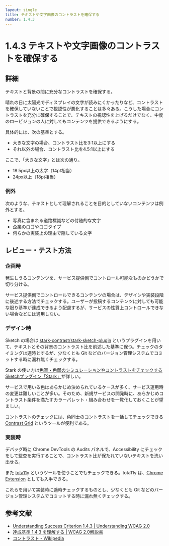 ```yaml
---
layout: single
title: テキストや文字画像のコントラストを確保する
number: 1.4.3
---
```


# 1.4.3 テキストや文字画像のコントラストを確保する

## 詳細

テキストと背景の間に充分なコントラストを確保する。

晴れの日に太陽光でディスプレイの文字が読みにくかったりなど、コントラストを確保していないことで視認性が悪化することは多々ある。こうした場合にコントラストを充分に確保することで、テキストの視認性を上げるだけでなく、中度のロービジョンの人に対してもコンテンツを提供できるようにする。

具体的には、次の基準とする。

- 大きな文字の場合、コントラスト比を3:1以上にする
- それ以外の場合、コントラスト比を4.5:1以上にする

ここで、「大きな文字」とは次の通り。

- 18.5px以上の太字（14pt相当）
- 24px以上（18pt相当）

### 例外

次のような、テキストとして理解されることを目的としていないコンテンツは例外とする。

- 写真に含まれる道路標識などの付随的な文字
- 企業のロゴやロゴタイプ
- 何らかの実装上の理由で隠している文字

## レビュー・テスト方法

### 企画時

発生しうるコンテンツを、サービス提供側でコントロール可能なものかどうかで切り分ける。

サービス提供側でコントロールできるコンテンツの場合は、デザインや実装段階に後述する方法でチェックする。ユーザーが投稿するコンテンツに対しても可能な限り基準が達成できるよう配慮するが、サービスの性質上コントロールできない場合などには適用しない。

### デザイン時

Sketch の場合は [stark-contrast/stark-sketch-plugin](https://github.com/stark-contrast/stark-sketch-plugin) というプラグインを用いて、テキストとその背景のコントラスト比を前述した基準に保つ。チェックのタイミングは適時とするが、少なくとも Git などのバージョン管理システムでコミットする時に漏れ無くチェックする。

Stark の使い方は[色盲・色弱のシミュレーションやコントラストをチェックするSketchプラグイン「Stark」](https://technical-creator.com/stark/)が詳しい。

サービスで用いる色はあらかじめ決められているケースが多く、サービス運用時の変更は難しいことが多い。そのため、新規サービスの開発時に、あらかじめコントラスト条件を満たすカラーパレット・組み合わせを一覧化しておくことが望ましい。

コントラストのチェックには、色同士のコントラストを一括してチェックできる [Contrast Grid](http://contrast-grid.eightshapes.com/) というツールが便利である。

### 実装時

デバッグ時に Chrome DevTools の Audits パネルで、Accessibility にチェックをして監査を実行することで、コントラスト比が保たれていないテキストを洗い出せる。

また [tota11y](https://khan.github.io/tota11y/) というツールを使うことでもチェックできる。tota11y は、[Chrome Extension](https://chrome.google.com/webstore/detail/oedofneiplgibimfkccchnimiadcmhpe) としても入手できる。

これらを用いて実装時に適時チェックするものとし、少なくとも Git などのバージョン管理システムでコミットする時に漏れ無くチェックする。

## 参考文献

- [Understanding Success Criterion 1.4.3 | Understanding WCAG 2.0](https://www.w3.org/TR/UNDERSTANDING-WCAG20/visual-audio-contrast-contrast.html)
- [達成基準 1.4.3 を理解する | WCAG 2.0解説書](https://waic.jp/docs/UNDERSTANDING-WCAG20/visual-audio-contrast-contrast.html)
- [コントラスト - Wikipedia](https://ja.wikipedia.org/wiki/コントラスト)
